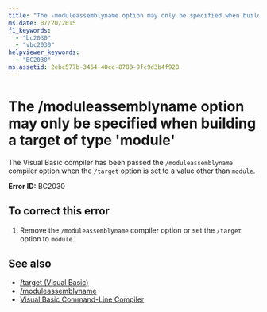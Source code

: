 ```yaml
---
title: "The -moduleassemblyname option may only be specified when building a target of type 'module'"
ms.date: 07/20/2015
f1_keywords: 
  - "bc2030"
  - "vbc2030"
helpviewer_keywords: 
  - "BC2030"
ms.assetid: 2ebc577b-3464-40cc-8788-9fc9d3b4f928
---
```

# The /moduleassemblyname option may only be specified when building a target of type 'module'
The Visual Basic compiler has been passed the `/moduleassemblyname` compiler option when the `/target` option is set to a value other than `module`.  
  
 **Error ID:** BC2030  
  
## To correct this error  
  
1. Remove the `/moduleassemblyname` compiler option or set the `/target` option to `module`.  
  
## See also

- [/target (Visual Basic)](../../visual-basic/reference/command-line-compiler/target.md)
- [/moduleassemblyname](../../visual-basic/reference/command-line-compiler/moduleassemblyname.md)
- [Visual Basic Command-Line Compiler](../../visual-basic/reference/command-line-compiler/index.md)
